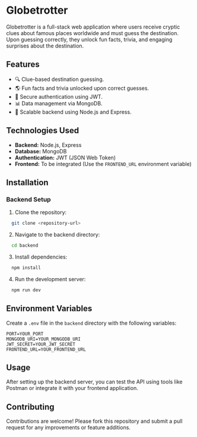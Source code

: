 # Globetrotter

Globetrotter is a full-stack web application where users receive cryptic clues about famous places worldwide and must guess the destination. Upon guessing correctly, they unlock fun facts, trivia, and engaging surprises about the destination.

## Features
- 🔍 Clue-based destination guessing.
- 🌎 Fun facts and trivia unlocked upon correct guesses.
- 🔐 Secure authentication using JWT.
- 📊 Data management via MongoDB.
- 🚀 Scalable backend using Node.js and Express.

## Technologies Used
- **Backend:** Node.js, Express
- **Database:** MongoDB
- **Authentication:** JWT (JSON Web Token)
- **Frontend:** To be integrated (Use the `FRONTEND_URL` environment variable)

## Installation
### Backend Setup
1. Clone the repository:
```bash
  git clone <repository-url>
```
2. Navigate to the backend directory:
```bash
  cd backend
```
3. Install dependencies:
```bash
  npm install
```
4. Run the development server:
```bash
  npm run dev
```

## Environment Variables
Create a `.env` file in the `backend` directory with the following variables:
```env
PORT=YOUR_PORT
MONGODB_URI=YOUR_MONGODB_URI
JWT_SECRET=YOUR_JWT_SECRET
FRONTEND_URL=YOUR_FRONTEND_URL
```

## Usage
After setting up the backend server, you can test the API using tools like Postman or integrate it with your frontend application.

## Contributing
Contributions are welcome! Please fork this repository and submit a pull request for any improvements or feature additions.


